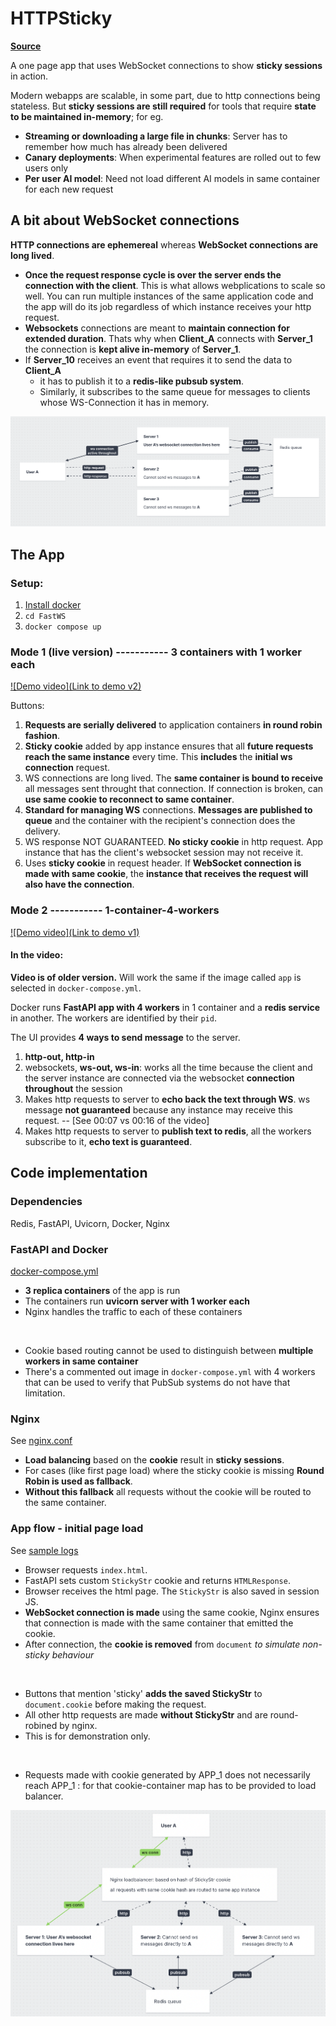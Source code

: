 # HTTPSticky

**[Source](https://github.com/kirtimukh/HTTPSticky)**

A one page app that uses WebSocket connections to show **sticky sessions** in action.

Modern webapps are scalable, in some part, due to http connections being stateless. But **sticky sessions are still required** for tools that require **state to be maintained in-memory**; for eg.

- **Streaming or downloading a large file in chunks**: Server has to remember how much has already been delivered
- **Canary deployments**: When experimental features are rolled out to few users only
- **Per user AI model**: Need not load different AI models in same container for each new request

## A bit about WebSocket connections

**HTTP connections are ephemereal** whereas **WebSocket connections are long lived**.
- **Once the request response cycle is over the server ends the connection with the client**. This is what allows webplications to scale so well. You can run multiple instances of the same application code and the app will do its job regardless of which instance receives your http request.
- **Websockets** connections are meant to **maintain connection for extended duration**. Thats why when **Client_A** connects with **Server_1** the connection is **kept alive in-memory** of **Server_1**.
- If **Server_10** receives an event that requires it to send the data to **Client_A**
  - it has to publish it to a **redis-like pubsub system**.
  - Similarly, it subscribes to the same queue for messages to clients whose WS-Connection it has in memory.

![illustration of pubsub](/app/static/pubsub.png)

## The App

### Setup:
1. [Install docker](https://docs.docker.com/desktop/)
2. `cd FastWS`
3. `docker compose up`

### Mode 1 (live version) ----------- 3 containers with 1 worker each

[![Demo video](Link to demo v2)](https://github.com/user-attachments/assets/3155d489-0a75-4b71-9509-48cbd2dd6b7e)

Buttons:

1. **Requests are serially delivered** to application containers **in round robin fashion**.
2. **Sticky cookie** added by app instance ensures that all **future requests reach the same instance** every time. This **includes** the **initial ws connection** request.
3. WS connections are long lived. The **same container is bound to receive** all messages sent throught that connection. If connection is broken, can **use same cookie to reconnect to same container**.
4. **Standard for managing WS** connections. **Messages are published to queue** and the container with the recipient's connection does the delivery.
5. WS response NOT GUARANTEED. **No sticky cookie** in http request. App instance that has the client's websocket session may not receive it.
6. Uses **sticky cookie** in request header. If **WebSocket connection is made with same cookie**, the **instance that receives the request will also have the connection**.

### Mode 2 ----------- 1-container-4-workers

[![Demo video](Link to demo v1)](https://github.com/user-attachments/assets/e9fa4af9-c5dd-40d2-b6d7-009bc9df5b2b)

#### In the video:

**Video is of older version.** Will work the same if the image called `app` is selected in `docker-compose.yml`.

Docker runs **FastAPI app with 4 workers** in 1 container and a **redis service** in another. The workers are identified by their `pid`.

The UI provides **4 ways to send message** to the server.
1. **http-out, http-in**
2. websockets, **ws-out, ws-in**: works all the time because the client and the server instance are connected via the websocket **connection throughout** the session
3. Makes http requests to server to **echo back the text through WS**. ws message **not guaranteed** because any instance may receive this request.
  -- [See 00:07 vs 00:16 of the video]
4. Makes http requests to server to **publish text to redis**, all the workers subscribe to it, **echo text is guaranteed**.

## Code implementation

### Dependencies

Redis, FastAPI, Uvicorn, Docker, Nginx

### FastAPI and Docker

[docker-compose.yml](https://github.com/kirtimukh/FastWS/blob/main/docker-compose.yml)

- **3 replica containers** of the app is run
- The containers run **uvicorn server with 1 worker each**
- Nginx handles the traffic to each of these containers
<br>

- Cookie based routing cannot be used to distinguish between **multiple workers in same container**
- There's a commented out image in `docker-compose.yml` with 4 workers that can be used to verify that PubSub systems do not have that limitation.

### Nginx

See [nginx.conf](https://github.com/kirtimukh/FastWS/blob/main/nginx.conf)

- **Load balancing** based on the **cookie** result in **sticky sessions**.
- For cases (like first page load) where the sticky cookie is missing **Round Robin is used as fallback**.
- **Without this fallback** all requests without the cookie will be routed to the same container.

### App flow - initial page load

See [sample logs](https://github.com/kirtimukh/FastWS/blob/main/records.log)

- Browser requests `index.html`.
- FastAPI sets custom `StickyStr` cookie and returns `HTMLResponse`.
- Browser receives the html page. The `StickyStr` is also saved in session JS.
- **WebSocket connection is made** using the same cookie, Nginx ensures that connection is made with the same container that emitted the cookie.
- After connection, the **cookie is removed** from `document` *to simulate non-sticky behaviour*
<br>

- Buttons that mention 'sticky' **adds the saved StickyStr** to `document.cookie` before making the request.
- All other http requests are made **without StickyStr** and are round-robined by nginx.
- This is for demonstration only.
<br>

- Requests made with cookie generated by APP_1 does not necessarily reach APP_1 : for that cookie-container map has to be provided to load balancer.

![illustration of sticky](/app/static/sticky.png)
